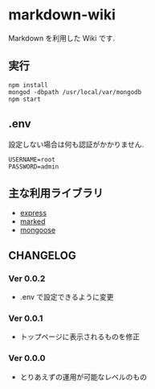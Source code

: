 # markdown-wiki

Markdown を利用した Wiki です.

## 実行

```
npm install
mongod -dbpath /usr/local/var/mongodb
npm start
```

## .env

設定しない場合は何も認証がかかりません.

```
USERNAME=root
PASSWORD=admin
```

## 主な利用ライブラリ

- [express](https://www.npmjs.com/package/express)
- [marked](https://www.npmjs.com/package/marked)
- [mongoose](https://www.npmjs.com/package/mongoose)

## CHANGELOG

### Ver 0.0.2

- .env で設定できるように変更

### Ver 0.0.1

- トップページに表示されるものを修正

### Ver 0.0.0

- とりあえずの運用が可能なレベルのもの
